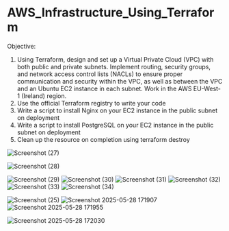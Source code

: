 # AWS_Infrastructure_Using_Terraform
Objective:
1. Using Terraform, design and set up a Virtual Private Cloud (VPC) with both public and private subnets. Implement routing, security groups, and network access control lists (NACLs) to ensure proper communication and security within the VPC, as well as between the VPC and an Ubuntu EC2 instance in each subnet. Work in the AWS EU-West-1 (Ireland) region.
2. Use the official Terraform registry to write your code
3. Write a script to install Nginx on your EC2 instance in the public subnet on deployment
4. Write a script to install PostgreSQL on your EC2 instance in the public subnet on deployment
5. Clean up the resource on completion using terraform destroy


![Screenshot (27)](https://github.com/user-attachments/assets/45921b7d-72b2-4605-8adc-d905f19e06d8)


![Screenshot (28)](https://github.com/user-attachments/assets/ac957858-3505-45a4-bb13-5361879f0246)


![Screenshot (29)](https://github.com/user-attachments/assets/436a3dba-ba07-4e58-a27b-f79ff66a4f0b)
![Screenshot (30)](https://github.com/user-attachments/assets/205d17b3-946c-4249-9c8f-1eb3cadff094)
![Screenshot (31)](https://github.com/user-attachments/assets/78e6fecb-1c3a-45fe-92c1-8f52adbb305a)
![Screenshot (32)](https://github.com/user-attachments/assets/6ff661bd-acab-4ef7-aa9e-ee3120fd91bb)
![Screenshot (33)](https://github.com/user-attachments/assets/52037e8a-f6bf-4f05-8b25-24fac84778c5)
![Screenshot (34)](https://github.com/user-attachments/assets/afa574a0-f993-4884-a30e-2aa4b8ac0dd6)

![Screenshot (25)](https://github.com/user-attachments/assets/5f8c295f-abcb-45f8-b551-9634e4457518)
![Screenshot 2025-05-28 171907](https://github.com/user-attachments/assets/073ee8d9-fbbd-4b05-9161-007c89dced59)
![Screenshot 2025-05-28 171955](https://github.com/user-attachments/assets/3675ba09-612a-45fd-8839-a45d4180e3d6)

![Screenshot 2025-05-28 172030](https://github.com/user-attachments/assets/baa77838-6a6e-47f7-ac55-a7b13d75cfdc)








